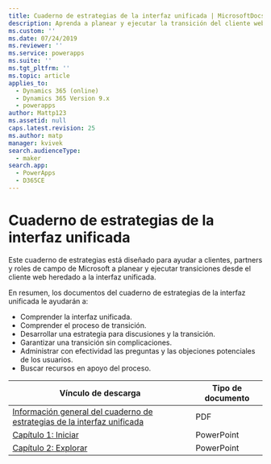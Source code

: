 ```yaml
---
title: Cuaderno de estrategias de la interfaz unificada | MicrosoftDocs
description: Aprenda a planear y ejecutar la transición del cliente web heredado a la interfaz unificada
ms.custom: ''
ms.date: 07/24/2019
ms.reviewer: ''
ms.service: powerapps
ms.suite: ''
ms.tgt_pltfrm: ''
ms.topic: article
applies_to:
  - Dynamics 365 (online)
  - Dynamics 365 Version 9.x
  - powerapps
author: Mattp123
ms.assetid: null
caps.latest.revision: 25
ms.author: matp
manager: kvivek
search.audienceType:
  - maker
search.app:
  - PowerApps
  - D365CE
---
```

# <a name="unified-interface-playbook"></a>Cuaderno de estrategias de la interfaz unificada

Este cuaderno de estrategias está diseñado para ayudar a clientes, partners y roles de campo de Microsoft a planear y ejecutar transiciones desde el cliente web heredado a la interfaz unificada.

En resumen, los documentos del cuaderno de estrategias de la interfaz unificada le ayudarán a:
- Comprender la interfaz unificada. 
- Comprender el proceso de transición.
- Desarrollar una estrategia para discusiones y la transición.
- Garantizar una transición sin complicaciones.
- Administrar con efectividad las preguntas y las objeciones potenciales de los usuarios.
- Buscar recursos en apoyo del proceso.

|Vínculo de descarga  |Tipo de documento  |
|---------|---------|
|[Información general del cuaderno de estrategias de la interfaz unificada](http://download.microsoft.com/download/A/F/3/AF3D45A7-4F38-41BE-8956-1DF7A4A5AFDB/dynamics365unifiedinterfaceplaybook.pdf)      |   PDF      |
|[Capítulo 1: Iniciar](http://download.microsoft.com/download/A/F/3/AF3D45A7-4F38-41BE-8956-1DF7A4A5AFDB/playbook-ch1-initiate.pptx)     |  PowerPoint       |
|[Capítulo 2: Explorar](http://download.microsoft.com/download/A/F/3/AF3D45A7-4F38-41BE-8956-1DF7A4A5AFDB/playbook-ch-2-explore.pptx)     |  PowerPoint       |


